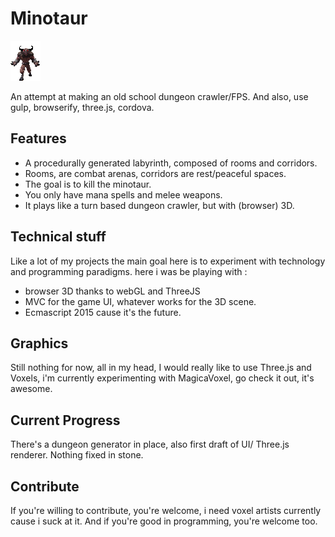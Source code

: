 # Minotaur

![Minotaur logo](https://github.com/jerzual/minotaur/raw/master/src/images/minotaur.gif 'Logo Title Text 1')

An attempt at making an old school dungeon crawler/FPS. And also, use gulp, browserify, three.js, cordova.

## Features

- A procedurally generated labyrinth, composed of rooms and corridors.
- Rooms, are combat arenas, corridors are rest/peaceful spaces.
- The goal is to kill the minotaur.
- You only have mana spells and melee weapons.
- It plays like a turn based dungeon crawler, but with (browser) 3D.

## Technical stuff

Like a lot of my projects the main goal here is to experiment with technology and programming paradigms.
here i was be playing with :

- browser 3D thanks to webGL and ThreeJS
- MVC for the game UI, whatever works for the 3D scene.
- Ecmascript 2015 cause it's the future.

## Graphics

Still nothing for now, all in my head, I would really like to use Three.js and Voxels, i'm currently experimenting with MagicaVoxel, go check it out, it's awesome.

## Current Progress

There's a dungeon generator in place, also first draft of UI/ Three.js renderer. Nothing fixed in stone.

## Contribute

If you're willing to contribute, you're welcome, i need voxel artists currently cause i suck at it. And if you're good in programming, you're welcome too.
